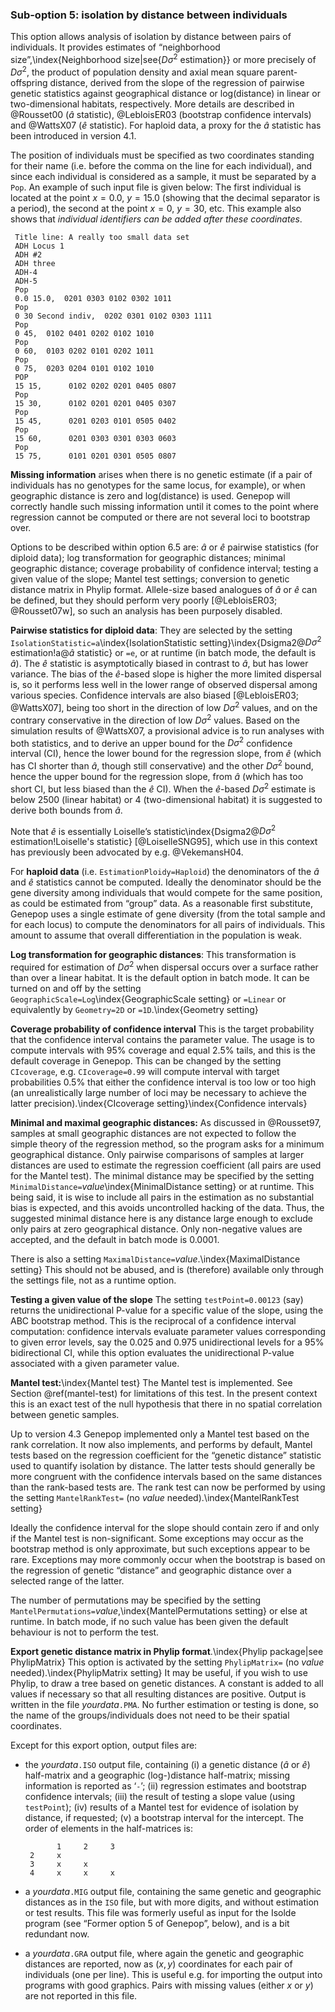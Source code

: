 ### Sub-option 5: isolation by distance between individuals

This option allows analysis of isolation by distance between pairs of individuals. It provides estimates of “neighborhood size”,\index{Neighborhood size|see{$D\sigma^2$ estimation}} or more precisely of $D\sigma^2$, the product of population density and axial mean square parent-offspring distance, derived from the slope of the regression of pairwise genetic statistics against geographical distance or log(distance) in linear or two-dimensional habitats, respectively. More details are described in @Rousset00 ($\hat{a}$ statistic), @LebloisER03 (bootstrap confidence intervals) and @WattsX07 ($\hat{e}$ statistic). For haploid data, a proxy for the $\hat{a}$ statistic has been introduced in version 4.1.

The position of individuals must be specified as two coordinates standing for their name (i.e. before the comma on the line for each individual), and since each individual is considered as a sample, it must be separated by a `Pop`. An example of such input file is given below: The first individual is located at the point $x = 0.0$, $y = 15.0$ (showing that the decimal separator is a period), the second at the point $x = 0$, $y =30$, etc. This example also shows that *individual identifiers can be added after these coordinates*.

     Title line: A really too small data set
     ADH Locus 1
     ADH #2
     ADH three
     ADH-4
     ADH-5
     Pop
     0.0 15.0,  0201 0303 0102 0302 1011
     Pop
     0 30 Second indiv,  0202 0301 0102 0303 1111
     Pop
     0 45,  0102 0401 0202 0102 1010
     Pop
     0 60,  0103 0202 0101 0202 1011
     Pop
     0 75,  0203 0204 0101 0102 1010
     POP
     15 15,      0102 0202 0201 0405 0807
     Pop
     15 30,      0102 0201 0201 0405 0307
     Pop
     15 45,      0201 0203 0101 0505 0402
     Pop
     15 60,      0201 0303 0301 0303 0603
     Pop
     15 75,      0101 0201 0301 0505 0807

**Missing information** arises when there is no genetic estimate (if a pair of individuals has no genotypes for the same locus, for example), or when geographic distance is zero and log(distance) is used. Genepop will correctly handle such missing information until it comes to the point where regression cannot be computed or there are not several loci to bootstrap over.

Options to be described within option 6.5 are: $\hat{a}$ or $\hat{e}$ pairwise statistics (for diploid data); log transformation for geographic distances; minimal geographic distance; coverage probability of confidence interval; testing a given value of the slope; Mantel test settings; conversion to genetic distance matrix in Phylip format. Allele-size based analogues of $\hat{a}$ or $\hat{e}$ can be defined, but they should perform very poorly [@LebloisER03; @Rousset07w], so such an analysis has been purposely disabled.

**Pairwise statistics for diploid data**: They are selected by the setting `IsolationStatistic=a`\index{IsolationStatistic setting}\index{Dsigma2@$D\sigma^2$
estimation!a@$\hat{a}$ statistic} or `=e`, or at runtime (in batch mode, the default is $\hat{a}$). The $\hat{e}$ statistic is asymptotically biased in contrast to $\hat{a}$, but has lower variance. The bias of the $\hat{e}$-based slope is higher the more limited dispersal is, so it performs less well in the lower range of observed dispersal among various species. Confidence intervals are also biased [@LebloisER03; @WattsX07], being too short in the direction of low $D\sigma^2$ values, and on the contrary conservative in the direction of low $D\sigma^2$ values. Based on the simulation results of @WattsX07, a provisional advice is to run analyses with both statistics, and to derive an upper bound for the $D\sigma^2$ confidence interval (CI), hence the lower bound for the regression slope, from $\hat{e}$ (which has CI shorter than $\hat{a}$, though still conservative) and the other $D\sigma^2$ bound, hence the upper bound for the regression slope, from $\hat{a}$ (which has too short CI, but less biased than the $\hat{e}$ CI). When the $\hat{e}$-based $D\sigma^2$ estimate is below 2500 (linear habitat) or 4 (two-dimensional habitat) it is suggested to derive both bounds from $\hat{a}$.

 Note that $\hat{e}$ is essentially Loiselle’s statistic\index{Dsigma2@$D\sigma^2$ estimation!Loiselle's statistic} [@LoiselleSNG95], which use in this context has previously been advocated by e.g. @VekemansH04.

For **haploid data** (i.e. `EstimationPloidy=Haploid`) the denominators of the $\hat{a}$ and $\hat{e}$ statistics cannot be computed. Ideally the denominator should be the gene diversity among individuals that would compete for the same position, as could be estimated from “group” data. As a reasonable first substitute, Genepop uses a single estimate of gene diversity (from the total sample and for each locus) to compute the denominators for all pairs of individuals. This amount to assume that overall differentiation in the population is weak.

**Log transformation for geographic distances**: This transformation is required for estimation of $D\sigma^2$ when dispersal occurs over a surface rather than over a linear habitat. It is the default option in batch mode. It can be turned on and off by the setting `GeographicScale=Log`\index{GeographicScale setting} or `=Linear` or equivalently by `Geometry=2D` or `=1D`.\index{Geometry setting}

**Coverage probability of confidence interval** This is the target probability that the confidence interval contains the parameter value. The usage is to compute intervals with 95% coverage and equal 2.5% tails, and this is the default coverage in Genepop. This can be changed by the setting `CIcoverage`, e.g. `CIcoverage=0.99` will compute interval with target probabilities 0.5% that either the confidence interval is too low or too high (an unrealistically large number of loci may be necessary to achieve the latter precision).\index{CIcoverage setting}\index{Confidence intervals}

**Minimal and maximal geographic distances:** As discussed in @Rousset97, samples at small geographic distances are not expected to follow the simple theory of the regression method, so the program asks for a minimum geographical distance. Only pairwise comparisons of samples at larger distances are used to estimate the regression coefficient (all pairs are used for the Mantel test). The minimal distance may be specified by the setting `MinimalDistance=`*value*\index{MinimalDistance setting} or at runtime. This being said, it is wise to include all pairs in the estimation as no substantial bias is expected, and this avoids uncontrolled hacking of the data. Thus, the suggested minimal distance here is any distance large enough to exclude only pairs at zero geographical distance. Only non-negative values are accepted, and the default in batch mode is 0.0001.

There is also a setting `MaximalDistance=`*value*.\index{MaximalDistance setting} This should not be abused, and is (therefore) available only through the settings file, not as a runtime option.

**Testing a given value of the slope** The setting `testPoint=0.00123` (say) returns the unidirectional P-value for a specific value of the slope, using the ABC bootstrap method. This is the reciprocal of a confidence interval computation: confidence intervals evaluate parameter values corresponding to given error levels, say the 0.025 and 0.975 unidirectional levels for a 95% bidirectional CI, while this option evaluates the unidirectional P-value associated with a given parameter value.

**Mantel test:**\index{Mantel test} The Mantel test is implemented. See Section \@ref(mantel-test) for limitations of this test. In the present context this is an exact test of the null hypothesis that there in no spatial correlation between genetic samples.

Up to version 4.3 Genepop implemented only a Mantel test based on the rank correlation. It now also implements, and performs by default, Mantel tests based on the regression coefficient for the “genetic distance” statistic used to quantify isolation by distance. The latter tests should generally be more congruent with the confidence intervals based on the same distances than the rank-based tests are. The rank test can now be performed by using the setting `MantelRankTest=` (no *value* needed).\index{MantelRankTest setting}

Ideally the confidence interval for the slope should contain zero if and only if the Mantel test is non-significant. Some exceptions may occur as the bootstrap method is only approximate, but such exceptions appear to be rare. Exceptions may more commonly occur when the bootstrap is based on the regression of genetic “distance” and geographic distance over a selected range of the latter.

The number of permutations may be specified by the setting `MantelPermutations=`*value*,\index{MantelPermutations setting} or else at runtime. In batch mode, if no such value has been given the default behaviour is not to perform the test.

**Export genetic distance matrix in Phylip format**.\index{Phylip package|see PhylipMatrix} This option is activated by the setting `PhylipMatrix=` (no *value* needed).\index{PhylipMatrix setting} It may be useful, if you wish to use Phylip, to draw a tree based on genetic distances. A constant is added to all values if necessary so that all resulting distances are positive. Output is written in the file *yourdata*`.PMA`. No further estimation or testing is done, so the name of the groups/individuals does not need to be their spatial coordinates.

Except for this export option, output files are:

-   the *yourdata*`.ISO` output file, containing (i) a genetic distance ($\hat{a}$ or $\hat{e}$) half-matrix and a geographic (log-)distance half-matrix; missing information is reported as ‘`-`’; (ii) regression estimates and bootstrap confidence intervals; (iii) the result of testing a slope value (using `testPoint`); (iv) results of a Mantel test for evidence of isolation by distance, if requested; (v) a bootstrap interval for the intercept. The order of elements in the half-matrices is:

               1     2     3
         2     x
         3     x     x
         4     x     x     x

-   a *yourdata*`.MIG` output file, containing the same genetic and geographic distances as in the `ISO` file, but with more digits, and without estimation or test results. This file was formerly useful as input for the Isolde program (see “Former option 5 of Genepop”, below), and is a bit redundant now.

-   a *yourdata*`.GRA` output file, where again the genetic and geographic distances are reported, now as $(x,y)$ coordinates for each pair of individuals (one per line). This is useful e.g. for importing the output into programs with good graphics. Pairs with missing values (either $x$ or $y$) are not reported in this file.
